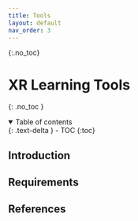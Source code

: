 ```yaml
---
title: Tools
layout: default
nav_order: 3
---
```



{:.no_toc}
# XR Learning Tools

{: .no_toc }
<details open markdown="block">
  <summary>
    Table of contents
  </summary>
  {: .text-delta }
- TOC
{:toc}
</details>

## Introduction


## Requirements


## References

